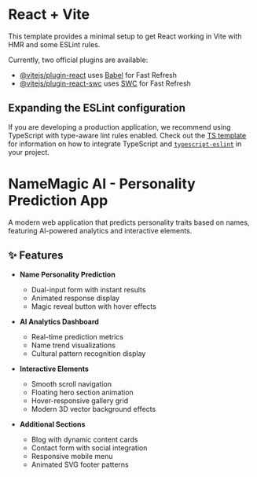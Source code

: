 # React + Vite

This template provides a minimal setup to get React working in Vite with HMR and some ESLint rules.

Currently, two official plugins are available:

- [@vitejs/plugin-react](https://github.com/vitejs/vite-plugin-react/blob/main/packages/plugin-react) uses [Babel](https://babeljs.io/) for Fast Refresh
- [@vitejs/plugin-react-swc](https://github.com/vitejs/vite-plugin-react/blob/main/packages/plugin-react-swc) uses [SWC](https://swc.rs/) for Fast Refresh

## Expanding the ESLint configuration

If you are developing a production application, we recommend using TypeScript with type-aware lint rules enabled. Check out the [TS template](https://github.com/vitejs/vite/tree/main/packages/create-vite/template-react-ts) for information on how to integrate TypeScript and [`typescript-eslint`](https://typescript-eslint.io) in your project.
# NameMagic AI - Personality Prediction App

A modern web application that predicts personality traits based on names, featuring AI-powered analytics and interactive elements.

## ✨ Features

- **Name Personality Prediction**
  - Dual-input form with instant results
  - Animated response display
  - Magic reveal button with hover effects

- **AI Analytics Dashboard**
  - Real-time prediction metrics
  - Name trend visualizations
  - Cultural pattern recognition display

- **Interactive Elements**
  - Smooth scroll navigation
  - Floating hero section animation
  - Hover-responsive gallery grid
  - Modern 3D vector background effects

- **Additional Sections**
  - Blog with dynamic content cards
  - Contact form with social integration
  - Responsive mobile menu
  - Animated SVG footer patterns

